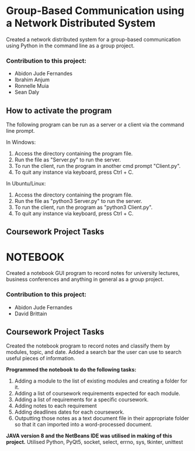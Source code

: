 # Group-Based Communication using a Network Distributed System

Created a network distributed system for a group-based communication using Python in the command line as a group project.

### Contribution to this project:
- Abidon Jude Fernandes
- Ibrahim Anjum
- Ronnelle Muia
- Sean Daly

## How to activate the program

The following program can be run as a server or a client via the command line prompt. 

In Windows:
1. Access the directory containing the program file.
2. Run the file as "Server.py" to run the server.
3. To run the client, run the program in another cmd prompt "Client.py".
4. To quit any instance via keyboard, press Ctrl + C.

In Ubuntu/Linux:
1. Access the directory containing the program file. 
2. Run the file as "python3 Server.py" to run the server.
3. To run the client, run the program as "python3 Client.py".
4. To quit any instance via keyboard, press Ctrl + C.


## Coursework Project Tasks


# NOTEBOOK

Created a notebook GUI program to record notes for university lectures, business conferences and anything in general as a group project.

### Contribution to this project:
- Abidon Jude Fernandes
- David Brittain

## Coursework Project Tasks

Created the notebook program to record notes and classify them by modules, topic, and date. Added a search bar the user can use to search useful pieces of information.

**Programmed the notebook to do the following tasks:**
1. Adding a module to the list of existing modules and creating a folder for it.
2. Adding a list of coursework requirements expected for each module.
3. Adding a list of requirements for a specific coursework.
4. Adding notes to each requirement 
5. Adding deadlines dates for each coursework.
6. Outputting those notes as a text document file in their appropriate folder so that it can imported into a word-processed document.

**JAVA version 8 and the NetBeans IDE was utilised in making of this project.**
Utilised Python, PyQt5, socket, select, errno, sys, tkinter, unittest
